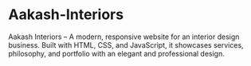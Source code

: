 # Aakash-Interiors
Aakash Interiors – A modern, responsive website for an interior design business. Built with HTML, CSS, and JavaScript, it showcases services, philosophy, and portfolio with an elegant and professional design.
